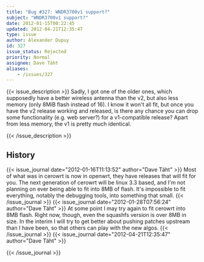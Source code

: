 ```yaml
---
title: "Bug #327: WNDR3700v1 support?"
subject: "WNDR3700v1 support?"
date: 2012-01-15T00:22:45
updated: 2012-04-21T12:35:47
type: issue
author: Alexander Dupuy
id: 327
issue_status: Rejected
priority: Normal
assignee: Dave Täht
aliases:
    - /issues/327
---
```


{{< issue_description >}}
Sadly, I got one of the older ones, which supposedly have a better
wireless antenna than the v2, but also less memory (only 8MiB flash
instead of 16). I know it won't all fit, but once you have the v2
release working and released, is there any chance you can drop some
functionality (e.g. web server?) for a v1-compatible release? Apart from
less memory, the v1 is pretty much identical.


{{< /issue_description >}}

## History
{{< issue_journal date="2012-01-16T11:13:52" author="Dave Täht" >}}
Most of what was in cerowrt is now in openwrt, they have releases that
will fit for you. The next generation of cerowrt will be linux 3.3
based, and I'm not planning on ever being able to fit into 8MB of flash.
It's impossible to fit everything, notably the debugging tools, into
something that small.
{{< /issue_journal >}}
{{< issue_journal date="2012-01-28T07:56:24" author="Dave Täht" >}}
At some point I may try again to fit cerowrt into 8MB flash. Right now,
though, even the squashfs version is over 8MB in size. In the interim I
will try to get better about pushing patches upstream than I have been,
so that others can play with the new algos.
{{< /issue_journal >}}
{{< issue_journal date="2012-04-21T12:35:47" author="Dave Täht" >}}

{{< /issue_journal >}}

